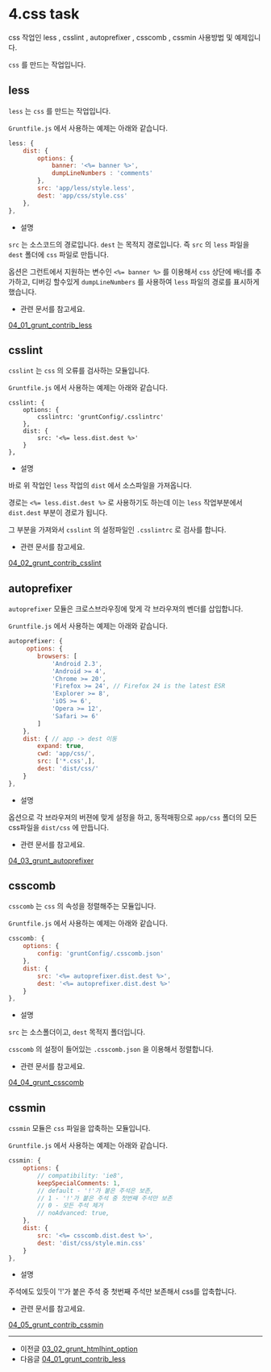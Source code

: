# 4.css task

css 작업인 less , csslint , autoprefixer , csscomb , cssmin 사용방법 및 예제입니다.

`css` 를 만드는 작업입니다.



## less

`less` 는 `css` 를 만드는 작업입니다.


`Gruntfile.js` 에서 사용하는 예제는 아래와 같습니다.

```javascript
less: {
    dist: {
        options: {
            banner: '<%= banner %>',
            dumpLineNumbers : 'comments'
        },
        src: 'app/less/style.less',
        dest: 'app/css/style.css'
    },
},
```
- 설명

`src` 는 소스코드의 경로입니다. `dest` 는 목적지 경로입니다. 즉 `src` 의 `less` 파일을 `dest` 폴더에 `css` 파일로 만듭니다.

옵션은 그런트에서 지원하는 변수인 `<%= banner %>` 를 이용해서 `css` 상단에 배너를 추가하고, 디버깅 할수있게 `dumpLineNumbers` 를 사용하여 `less` 파일의 경로를 표시하게 했습니다.



* 관련 문서를 참고세요.

[04_01_grunt_contrib_less](04_01_grunt_contrib_less)



## csslint

`csslint` 는 `css` 의 오류를 검사하는 모듈입니다.


`Gruntfile.js` 에서 사용하는 예제는 아래와 같습니다.

```javascirpt
csslint: {
    options: {
        csslintrc: 'gruntConfig/.csslintrc'
    },
    dist: {
        src: '<%= less.dist.dest %>'
    }
},
```

* 설명

바로 위 작업인 `less` 작업의 `dist` 에서 소스파일을 가져옵니다. 

경로는 `<%= less.dist.dest %>` 로 사용하기도 하는데 이는 `less` 작업부분에서 `dist.dest` 부분이 경로가 됩니다.

그 부분을 가져와서 `csslint` 의 설정파일인 `.csslintrc` 로 검사를 합니다.



* 관련 문서를 참고세요.

[04_02_grunt_contrib_csslint](04_02_grunt_contrib_csslint)


## autoprefixer

`autoprefixer` 모듈은 크로스브라우징에 맞게 각 브라우져의 벤더를 삽입합니다.

`Gruntfile.js` 에서 사용하는 예제는 아래와 같습니다.

```javascript
autoprefixer: {
     options: {
        browsers: [
            'Android 2.3',
            'Android >= 4',
            'Chrome >= 20',
            'Firefox >= 24', // Firefox 24 is the latest ESR
            'Explorer >= 8',
            'iOS >= 6',
            'Opera >= 12',
            'Safari >= 6'
        ]
    },
    dist: { // app -> dest 이동
        expand: true,
        cwd: 'app/css/',
        src: ['*.css',],
        dest: 'dist/css/'
    }
},
```

- 설명

옵션으로 각 브라우져의 버젼에 맞게 설정을 하고, 동적매핑으로 `app/css` 폴더의 모든 css파일을  `dist/css` 에 만듭니다.



* 관련 문서를 참고세요.

[04_03_grunt_autoprefixer](04_03_grunt_autoprefixer)




## csscomb

`csscomb` 는 `css` 의 속성을 정렬해주는 모듈입니다.

`Gruntfile.js` 에서 사용하는 예제는 아래와 같습니다.

```javascript
csscomb: {
    options: {
        config: 'gruntConfig/.csscomb.json'
    },
    dist: {
        src: '<%= autoprefixer.dist.dest %>',
        dest: '<%= autoprefixer.dist.dest %>'
    }
},
```

- 설명

`src` 는 소스폴더이고, `dest` 목적지 폴더입니다.

`csscomb` 의 설정이 들어있는 `.csscomb.json` 을 이용해서 정렬합니다.



* 관련 문서를 참고세요.

[04_04_grunt_csscomb](04_04_grunt_csscomb)




## cssmin

`cssmin` 모듈은 `css` 파일을 압축하는 모듈입니다.

`Gruntfile.js` 에서 사용하는 예제는 아래와 같습니다.

```javascript
cssmin: {
    options: {
        // compatibility: 'ie8',
        keepSpecialComments: 1,
        // default - '!'가 붙은 주석은 보존,
        // 1 - '!'가 붙은 주석 중 첫번째 주석만 보존
        // 0 - 모든 주석 제거
        // noAdvanced: true,
    },
    dist: {
        src: '<%= csscomb.dist.dest %>',
        dest: 'dist/css/style.min.css'
    }
},
```

- 설명

주석에도 있듯이 '!'가 붙은 주석 중 첫번째 주석만 보존해서 css를 압축합니다.



* 관련 문서를 참고세요.

[04_05_grunt_contrib_cssmin](04_05_grunt_contrib_cssmin)

***

- 이전글 [03_02_grunt_htmlhint_option](03_02_grunt_htmlhint_option)
- 다음글 [04_01_grunt_contrib_less](04_01_grunt_contrib_less)

